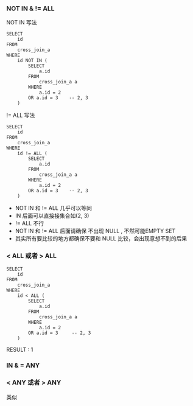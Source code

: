 ### NOT IN & != ALL

NOT IN 写法
```
SELECT
    id
FROM
    cross_join_a
WHERE
    id NOT IN (
        SELECT
            a.id
        FROM
            cross_join_a a
        WHERE
            a.id = 2
        OR a.id = 3    -- 2, 3
    )
```

!= ALL 写法
```
SELECT
    id
FROM
    cross_join_a
WHERE
    id != ALL (
        SELECT
            a.id
        FROM
            cross_join_a a
        WHERE
            a.id = 2
        OR a.id = 3    -- 2, 3
    )
```

- NOT IN 和 != ALL 几乎可以等同
- IN 后面可以直接接集合如(2, 3)
- != ALL 不行
- NOT IN 和 != ALL 后面请确保 不出现 NULL , 不然可能EMPTY SET
- 其实所有要比较的地方都确保不要和 NULL 比较，会出现意想不到的后果

### < ALL 或者 > ALL

```
SELECT
    id
FROM
    cross_join_a
WHERE
    id < ALL (
        SELECT
            a.id
        FROM
            cross_join_a a
        WHERE
            a.id = 2
        OR a.id = 3     -- 2, 3
    )
```

RESULT : 1

### IN & = ANY

### < ANY 或者 > ANY

类似